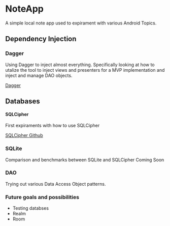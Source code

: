 # NoteApp

A simple local note app used to expirament with various Android Topics. 

## Dependency Injection

### Dagger

Using Dagger to inject almost everything. Specifically looking at how to utalize the tool to inject views and presenters for a MVP implementation and inject and manage DAO objects.

[Dagger](https://google.github.io/dagger)

## Databases

#### SQLCipher

First expiraments with how to use SQLCipher

[SQLCipher Github](https://github.com/sqlcipher/android-database-sqlcipher)

### SQLite

Comparison and benchmarks between SQLite and SQLCipher Coming Soon 

### DAO 

Trying out various Data Access Object patterns. 

### Future goals and possibilities 

* Testing databses 
* Realm
* Room
